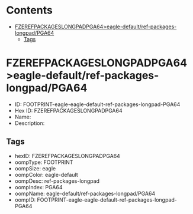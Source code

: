 



Contents
========

* [FZEREFPACKAGESLONGPADPGA64>eagle-default/ref-packages-longpad/PGA64](#fzerefpackageslongpadpga64eagle-defaultref-packages-longpadpga64)
	* [Tags](#tags)

# FZEREFPACKAGESLONGPADPGA64>eagle-default/ref-packages-longpad/PGA64

- ID: FOOTPRINT-eagle-eagle-default-ref-packages-longpad-PGA64
- Hex ID: FZEREFPACKAGESLONGPADPGA64
- Name: 
- Description: 

## Tags

- hexID: FZEREFPACKAGESLONGPADPGA64
- oompType: FOOTPRINT
- oompSize: eagle
- oompColor: eagle-default
- oompDesc: ref-packages-longpad
- oompIndex: PGA64
- oompName: eagle-default/ref-packages-longpad/PGA64
- oompID: FOOTPRINT-eagle-eagle-default-ref-packages-longpad-PGA64
